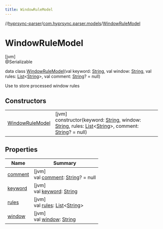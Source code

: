 ```yaml
---
title: WindowRuleModel
---
```

//[hyprsync-parser](../../../index.html)/[com.hyprsync.parser.models](../index.html)/[WindowRuleModel](index.html)



# WindowRuleModel



[jvm]\
@Serializable



data class [WindowRuleModel](index.html)(val keyword: [String](https://kotlinlang.org/api/core/kotlin-stdlib/kotlin/-string/index.html), val window: [String](https://kotlinlang.org/api/core/kotlin-stdlib/kotlin/-string/index.html), val rules: [List](https://kotlinlang.org/api/core/kotlin-stdlib/kotlin.collections/-list/index.html)&lt;[String](https://kotlinlang.org/api/core/kotlin-stdlib/kotlin/-string/index.html)&gt;, val comment: [String](https://kotlinlang.org/api/core/kotlin-stdlib/kotlin/-string/index.html)? = null)

Use to store processed window rules



## Constructors


| | |
|---|---|
| [WindowRuleModel](-window-rule-model.html) | [jvm]<br>constructor(keyword: [String](https://kotlinlang.org/api/core/kotlin-stdlib/kotlin/-string/index.html), window: [String](https://kotlinlang.org/api/core/kotlin-stdlib/kotlin/-string/index.html), rules: [List](https://kotlinlang.org/api/core/kotlin-stdlib/kotlin.collections/-list/index.html)&lt;[String](https://kotlinlang.org/api/core/kotlin-stdlib/kotlin/-string/index.html)&gt;, comment: [String](https://kotlinlang.org/api/core/kotlin-stdlib/kotlin/-string/index.html)? = null) |


## Properties


| Name | Summary |
|---|---|
| [comment](comment.html) | [jvm]<br>val [comment](comment.html): [String](https://kotlinlang.org/api/core/kotlin-stdlib/kotlin/-string/index.html)? = null |
| [keyword](keyword.html) | [jvm]<br>val [keyword](keyword.html): [String](https://kotlinlang.org/api/core/kotlin-stdlib/kotlin/-string/index.html) |
| [rules](rules.html) | [jvm]<br>val [rules](rules.html): [List](https://kotlinlang.org/api/core/kotlin-stdlib/kotlin.collections/-list/index.html)&lt;[String](https://kotlinlang.org/api/core/kotlin-stdlib/kotlin/-string/index.html)&gt; |
| [window](window.html) | [jvm]<br>val [window](window.html): [String](https://kotlinlang.org/api/core/kotlin-stdlib/kotlin/-string/index.html) |

